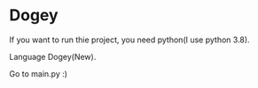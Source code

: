 # Dogey
If you want to run thie project, you need python(I use python 3.8).

Language Dogey(New).

Go to main.py :)
